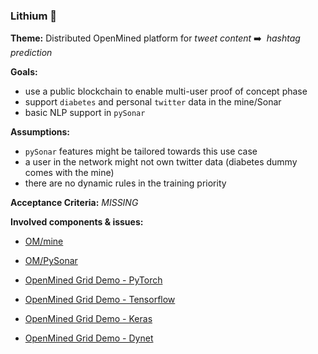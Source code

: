 ### Lithium 🔋

**Theme:** Distributed OpenMined platform for _tweet content_ ➡️  _hashtag prediction_

**Goals:**
* use a public blockchain to enable multi-user proof of concept phase
* support `diabetes` and personal `twitter` data in the mine/Sonar
* basic NLP support in `pySonar`

**Assumptions:**
* `pySonar` features might be tailored towards this use case
* a user in the network might not own twitter data (diabetes dummy comes with the mine)
* there are no dynamic rules in the training priority

**Acceptance Criteria:**
_MISSING_

**Involved components & issues:**
* [OM/mine](https://github.com/OpenMined/mine.js/issues?q=is%3Aissue+milestone%3ALithium)
* [OM/PySonar](https://github.com/OpenMined/PySonar/issues?utf8=%E2%9C%93&q=is%3Aissue%20milestone%3ALithium)


* [OpenMined Grid Demo - PyTorch](https://github.com/OpenMined/Docs/blob/master/roadmaps/helium_demos/sonar_om_grid_pytorch.md)

* [OpenMined Grid Demo - Tensorflow](https://github.com/OpenMined/Docs/blob/master/roadmaps/helium_demos/sonar_om_grid_tensorflow.md)

* [OpenMined Grid Demo - Keras](https://github.com/OpenMined/Docs/blob/master/roadmaps/helium_demos/sonar_om_grid_keras.md)

* [OpenMined Grid Demo - Dynet](https://github.com/OpenMined/Docs/blob/master/roadmaps/helium_demos/sonar_om_grid_dynet.md)
